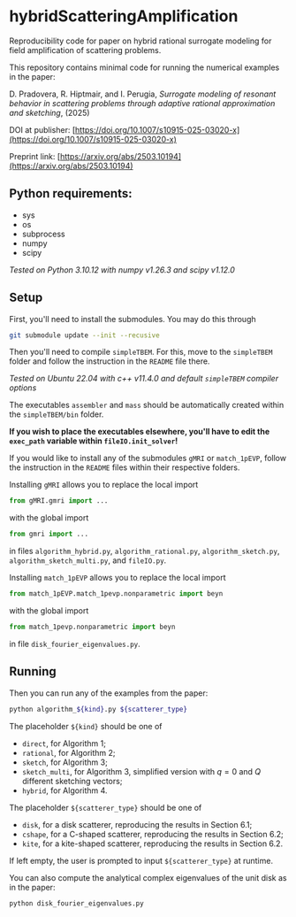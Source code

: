 # hybridScatteringAmplification
Reproducibility code for paper on hybrid rational surrogate modeling for field amplification of scattering problems.

This repository contains minimal code for running the numerical examples in the paper:

D. Pradovera, R. Hiptmair, and I. Perugia, _Surrogate modeling of resonant behavior in scattering problems through adaptive rational approximation and sketching_, (2025)

DOI at publisher: [https://doi.org/10.1007/s10915-025-03020-x](https://doi.org/10.1007/s10915-025-03020-x)

Preprint link: [https://arxiv.org/abs/2503.10194](https://arxiv.org/abs/2503.10194)


## Python requirements:
* sys
* os
* subprocess
* numpy
* scipy

*Tested on Python 3.10.12 with numpy v1.26.3 and scipy v1.12.0*


## Setup
First, you'll need to install the submodules. You may do this through
```sh
git submodule update --init --recusive
```

Then you'll need to compile `simpleTBEM`. For this, move to the `simpleTBEM` folder and follow the instruction in the `README` file there.

*Tested on Ubuntu 22.04 with c++ v11.4.0 and default `simpleTBEM` compiler options*

The executables `assembler` and `mass` should be automatically created within the `simpleTBEM/bin` folder.

**If you wish to place the executables elsewhere, you'll have to edit the `exec_path` variable within `fileIO.init_solver`!**

If you would like to install any of the submodules `gMRI` or `match_1pEVP`, follow the instruction in the `README` files within their respective folders.

Installing `gMRI` allows you to replace the local import
```python
from gMRI.gmri import ...
```
with the global import
```python
from gmri import ...
```
in files `algorithm_hybrid.py`, `algorithm_rational.py`, `algorithm_sketch.py`, `algorithm_sketch_multi.py`, and `fileIO.py`.

Installing `match_1pEVP` allows you to replace the local import
```python
from match_1pEVP.match_1pevp.nonparametric import beyn
```
with the global import
```python
from match_1pevp.nonparametric import beyn
```
in file `disk_fourier_eigenvalues.py`.


## Running

Then you can run any of the examples from the paper:
```sh
python algorithm_${kind}.py ${scatterer_type}
```

The placeholder `${kind}` should be one of
* `direct`, for Algorithm 1;
* `rational`, for Algorithm 2;
* `sketch`, for Algorithm 3;
* `sketch_multi`, for Algorithm 3, simplified version with $q=0$ and $Q$ different sketching vectors;
* `hybrid`, for Algorithm 4.

The placeholder `${scatterer_type}` should be one of
* `disk`, for a disk scatterer, reproducing the results in Section 6.1;
* `cshape`, for a C-shaped scatterer, reproducing the results in Section 6.2;
* `kite`, for a kite-shaped scatterer, reproducing the results in Section 6.2.

If left empty, the user is prompted to input `${scatterer_type}` at runtime.

You can also compute the analytical complex eigenvalues of the unit disk as in the paper:
```sh
python disk_fourier_eigenvalues.py
```
